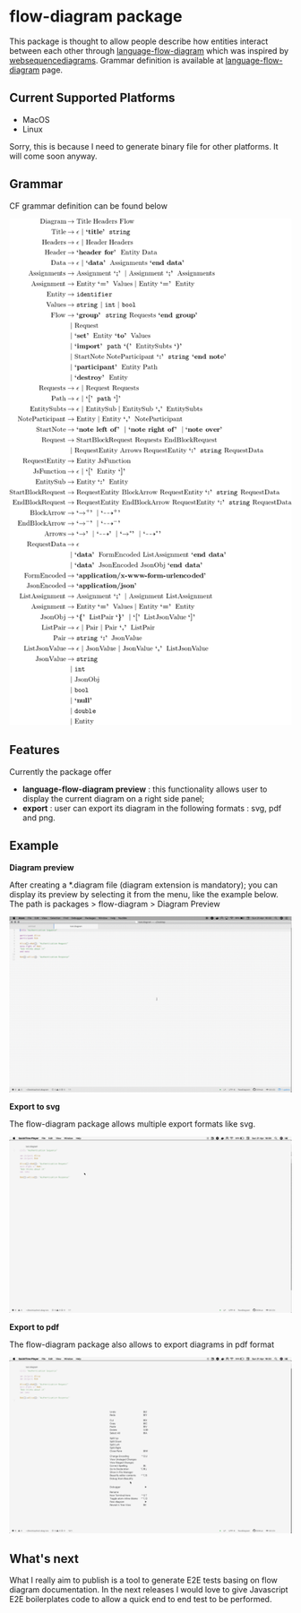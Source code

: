 # flow-diagram package

This package is thought to allow people describe how entities interact between each other through [language-flow-diagram](https://atom.io/packages/language-flow-diagram) which was inspired by
[websequencediagrams](https://www.websequencediagrams.com/). Grammar definition is available at [language-flow-diagram](https://atom.io/packages/language-flow-diagram) page.

## Current Supported Platforms

- MacOS
- Linux

Sorry, this is because I need to generate binary file for other platforms. It will come soon anyway.

## Grammar

CF grammar definition can be found below

![grammar](https://raw.githubusercontent.com/sdrubolo/project-images/master/grammar.png)

## Features

Currently the package offer

- **language-flow-diagram preview** : this functionality allows user to display the current diagram on a right side panel;
- **export** : user can export its diagram in the following formats : svg,  pdf and png.

## Example

**Diagram preview**

After creating a \*.diagram file (diagram extension is mandatory); you can display its preview by selecting it from the menu, like the example below. The path is packages > flow-diagram > Diagram Preview

![how to display preview](https://raw.githubusercontent.com/sdrubolo/project-images/master/first.gif)


**Export to svg**

The flow-diagram package allows multiple export formats like svg.

![svg export](https://raw.githubusercontent.com/sdrubolo/project-images/master/export1.gif)


**Export to pdf**

The flow-diagram package also allows to export diagrams in pdf format

![pdf export](https://raw.githubusercontent.com/sdrubolo/project-images/master/export2.gif)

## What's next

What I really aim to publish is a tool to generate E2E tests basing on flow diagram documentation. In the next releases I would love to give Javascript E2E boilerplates code to allow a quick end to end test to be performed.
